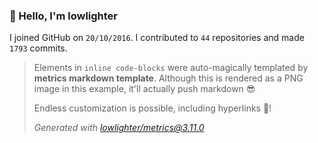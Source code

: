 ### 👋 Hello, I'm lowlighter

I joined GitHub on `20/10/2016`.
I contributed to `44` repositories and made `1793` commits.

> Elements in `inline code-blocks` were auto-magically templated by **metrics markdown template**.
> Although this is rendered as a PNG image in this example, it'll actually push markdown 😎
>
> Endless customization is possible, including hyperlinks 🎉!
>
> *Generated with [lowlighter/metrics@3.11.0](https://github.com/lowlighter/metrics)*
